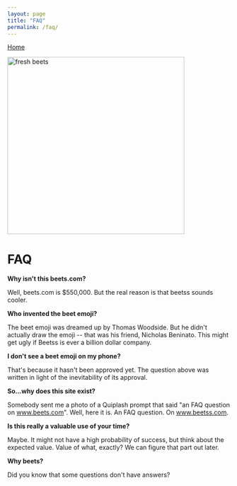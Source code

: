 ```yaml
---
layout: page
title: "FAQ"
permalink: /faq/
---
```


[Home](/)

<img src="/media/fresh-beets.png" alt="fresh beets" height="400vh"/>

# FAQ

**Why isn't this beets.com?**

Well, beets.com is $550,000. But the real reason is that beetss sounds cooler.

**Who invented the beet emoji?**

The beet emoji was dreamed up by Thomas Woodside. But he didn't actually draw the emoji -- that was his friend, Nicholas
Beninato. This might get ugly if Beetss is ever a billion dollar company.

**I don't see a beet emoji on my phone?**

That's because it hasn't been approved yet. The question above was written in light of the inevitability of its approval.

**So...why does this site exist?**

Somebody sent me a photo of a Quiplash prompt that said "an FAQ question on www.beets.com". Well, here it is. An FAQ
question. On www.beetss.com.

**Is this really a valuable use of your time?**

Maybe. It might not have a high probability of success, but think about the expected value. Value of what, exactly? We can figure that part out later.

**Why beets?**

Did you know that some questions don't have answers?